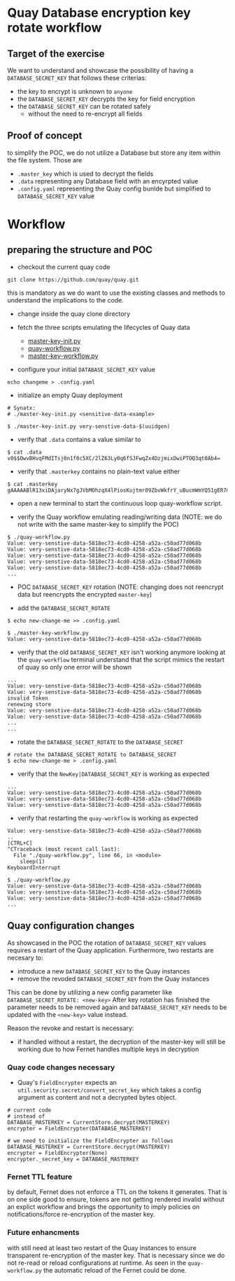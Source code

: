 # Quay Database encryption key rotate workflow

## Target of the exercise

We want to understand and showcase the possibility of having a `DATABASE_SECRET_KEY` that follows these criterias:
* the key to encrypt is unknown to `anyone`
* the `DATABASE_SECRET_KEY` decrypts the key for field encryption
* the `DATABASE_SECRET_KEY` can be rotated safely
    * without the need to re-encrypt all fields

## Proof of concept

to simplify the POC, we do not utilize a Database but store any item within the file system. Those are
* `.master_key` which is used to decrypt the fields 
* `.data` representing any Database field with an encyrpted value
* `.config.yaml` representing the Quay config bunlde but simplified to `DATABASE_SECRET_KEY` value

# Workflow

## preparing the structure and POC

* checkout the current quay code

```
git clone https://github.com/quay/quay.git
```

this is mandatory as we do want to use the existing classes and methods to understand the implications to the code.

* change inside the quay clone directory 

* fetch the three scripts emulating the lifecycles of Quay data
    * [master-key-init.py](https://raw.githubusercontent.com/michaelalang/quay-rotate-encryption-keys/main/master-key-init.py)
    * [quay-workflow.py](https://raw.githubusercontent.com/michaelalang/quay-rotate-encryption-keys/main/quay-workflow.py)
    * [master-key-workflow.py](https://raw.githubusercontent.com/michaelalang/quay-rotate-encryption-keys/main/master-key-workflow.py)


* configure your initial `DATABASE_SECRET_KEY` value
```
echo changeme > .config.yaml
```

* initialize an empty Quay deployment

```
# Synatx:
# ./master-key-init.py <sensitive-data-example>

$ ./master-key-init.py very-senstive-data-$(uuidgen)
```

* verify that `.data` contains a value similar to 
```
$ cat .data
v0$$OwvBHvqFMdITsj0n1f0c5XC/2lZ63Ly0q6fSJFwqZx4DzjmixDwiPTOQ3qt0Ab4=
```

* verify that `.masterkey` contains no plain-text value either
```
$ cat .masterkey
gAAAAABlR13xiDAjaryNx7gJVbMOhzqX4lPiosKujtmr09ZbvWkfrY_uBucmWmYQ51gER7mhArQ16OHPomaxsU5rVyXhvCYeT9sk8ioSnVWhGzvhm8pKeThWlfDCvTn6JVp5Mk66vVmM
```

* open a new terminal to start the continuous loop quay-workflow script.

* verify the Quay workflow emulating reading/writing data (NOTE: we do not write with the same master-key to simplify the POC)
```
$ ./quay-workflow.py 
Value: very-senstive-data-5818ec73-4cd0-4258-a52a-c50ad77d068b
Value: very-senstive-data-5818ec73-4cd0-4258-a52a-c50ad77d068b
Value: very-senstive-data-5818ec73-4cd0-4258-a52a-c50ad77d068b
Value: very-senstive-data-5818ec73-4cd0-4258-a52a-c50ad77d068b
Value: very-senstive-data-5818ec73-4cd0-4258-a52a-c50ad77d068b
...
```

* POC `DATABASE_SECRET_KEY` rotation (NOTE: changing does not reencrypt data but reencrypts the encrypted `master-key`)

* add the `DATABASE_SECRET_ROTATE` 
```
$ echo new-change-me >> .config.yaml
```

```
$ ./master-key-workflow.py
Value: very-senstive-data-5818ec73-4cd0-4258-a52a-c50ad77d068b
```

* verify that the old `DATABASE_SECRET_KEY` isn't working anymore looking at the `quay-workflow` terminal
  understand that the script mimics the restart of quay so only one error will be shown
```
...
Value: very-senstive-data-5818ec73-4cd0-4258-a52a-c50ad77d068b
Value: very-senstive-data-5818ec73-4cd0-4258-a52a-c50ad77d068b
invalid Token
renewing store
Value: very-senstive-data-5818ec73-4cd0-4258-a52a-c50ad77d068b
Value: very-senstive-data-5818ec73-4cd0-4258-a52a-c50ad77d068b
...
...
```

* rotate the `DATABASE_SECRET_ROTATE` to the `DATABASE_SECRET` 
```
# rotate the DATABASE_SECRET_ROTATE to DATABASE_SECRET
$ echo new-change-me > .config.yaml
```

* verify that the `NewKey|DATABASE_SECRET_KEY` is working as expected

```
...
Value: very-senstive-data-5818ec73-4cd0-4258-a52a-c50ad77d068b
Value: very-senstive-data-5818ec73-4cd0-4258-a52a-c50ad77d068b
Value: very-senstive-data-5818ec73-4cd0-4258-a52a-c50ad77d068b
```

* verify that restarting the `quay-workflow` is working as expected 
```
Value: very-senstive-data-5818ec73-4cd0-4258-a52a-c50ad77d068b
..
[CTRL+C]
^CTraceback (most recent call last):
  File "./quay-workflow.py", line 66, in <module>
    sleep(1)
KeyboardInterrupt

$ ./quay-workflow.py
Value: very-senstive-data-5818ec73-4cd0-4258-a52a-c50ad77d068b
Value: very-senstive-data-5818ec73-4cd0-4258-a52a-c50ad77d068b
Value: very-senstive-data-5818ec73-4cd0-4258-a52a-c50ad77d068b
...
```

## Quay configuration changes 

As showcased in the POC the rotation of `DATABASE_SECRET_KEY` values requires a restart of the Quay application. Furthermore, two restarts are necesary to:
* introduce a new `DATABASE_SECRET_KEY` to the Quay instances
* remove the revoded `DATABASE_SECRET_KEY` from the Quay instances

This can be done by utilizing a new config parameter like `DATABASE_SECRET_ROTATE: <new-key>`
After key rotation has finished the parameter needs to be removed again and `DATABASE_SECRET_KEY` needs to be updated with the `<new-key>` value instead.

Reason the revoke and restart is necessary:

* if handled without a restart, the decryption of the master-key will still be working due to how Fernet handles multiple keys in decryption

### Quay code changes necessary 

* Quay's `FieldEncrypter` expects an `util.security.secret/convert_secret_key` which takes a config argument as content and not a decrypted bytes object.
```
# current code
# instead of 
DATABASE_MASTERKEY = CurrentStore.decrypt(MASTERKEY)
encrypter = FieldEncrypter(DATABASE_MASTERKEY)

# we need to initialize the FieldEncrypter as follows
DATABASE_MASTERKEY = CurrentStore.decrypt(MASTERKEY)
encrypter = FieldEncrypter(None)
encrypter._secret_key = DATABASE_MASTERKEY
```

### Fernet TTL feature

by default, Fernet does not enforce a TTL on the tokens it generates. That is on one side good to ensure, tokens are not getting rendered invalid without an explict workflow and brings the opportunity to imply policies on notifications/force re-encryption of the master key.

### Future enhancments 

with still need at least two restart of the Quay instances to ensure transparent re-encryption of the master key. That is necessary since we do not re-read or reload configurations at runtime.
As seen in the `quay-workflow.py` the automatic reload of the Fernet could be done.

